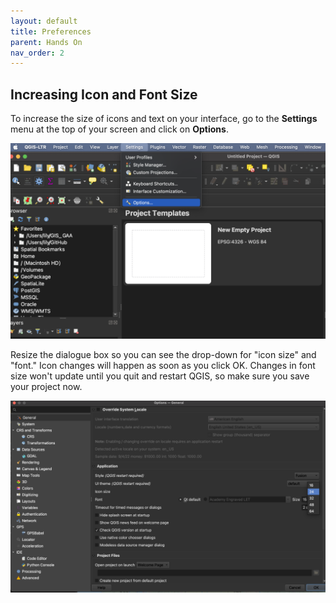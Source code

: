 ```yaml
---
layout: default
title: Preferences
parent: Hands On
nav_order: 2
---
```


## Increasing Icon and Font Size
To increase the size of icons and text on your interface, go to the **Settings** menu at the top of your screen and click on **Options**.
   
![system-settings](settings.png)

Resize the dialogue box so you can see the drop-down for "icon size" and "font." Icon changes will happen as soon as you click OK. Changes in font size won't update until you quit and restart QGIS, so make sure you save your project now. 
   
![system-preferences](system-preferences.png)






